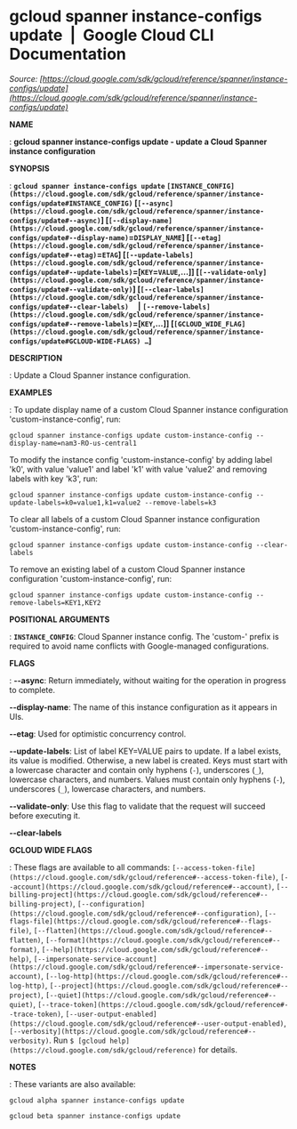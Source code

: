 # gcloud spanner instance-configs update  |  Google Cloud CLI Documentation

*Source: [https://cloud.google.com/sdk/gcloud/reference/spanner/instance-configs/update](https://cloud.google.com/sdk/gcloud/reference/spanner/instance-configs/update)*

**NAME**

: **gcloud spanner instance-configs update - update a Cloud Spanner instance configuration**

**SYNOPSIS**

: **`gcloud spanner instance-configs update` `[INSTANCE_CONFIG](https://cloud.google.com/sdk/gcloud/reference/spanner/instance-configs/update#INSTANCE_CONFIG)` [`[--async](https://cloud.google.com/sdk/gcloud/reference/spanner/instance-configs/update#--async)`] [`[--display-name](https://cloud.google.com/sdk/gcloud/reference/spanner/instance-configs/update#--display-name)`=`DISPLAY_NAME`] [`[--etag](https://cloud.google.com/sdk/gcloud/reference/spanner/instance-configs/update#--etag)`=`ETAG`] [`[--update-labels](https://cloud.google.com/sdk/gcloud/reference/spanner/instance-configs/update#--update-labels)`=[`KEY`=`VALUE`,…]] [`[--validate-only](https://cloud.google.com/sdk/gcloud/reference/spanner/instance-configs/update#--validate-only)`] [`[--clear-labels](https://cloud.google.com/sdk/gcloud/reference/spanner/instance-configs/update#--clear-labels)`     | `[--remove-labels](https://cloud.google.com/sdk/gcloud/reference/spanner/instance-configs/update#--remove-labels)`=[`KEY`,…]] [`[GCLOUD_WIDE_FLAG](https://cloud.google.com/sdk/gcloud/reference/spanner/instance-configs/update#GCLOUD-WIDE-FLAGS) …`]**

**DESCRIPTION**

: Update a Cloud Spanner instance configuration.

**EXAMPLES**

: To update display name of a custom Cloud Spanner instance configuration
'custom-instance-config', run:

```
gcloud spanner instance-configs update custom-instance-config --display-name=nam3-RO-us-central1
```

To modify the instance config 'custom-instance-config' by adding label 'k0',
with value 'value1' and label 'k1' with value 'value2' and removing labels with
key 'k3', run:

```
gcloud spanner instance-configs update custom-instance-config --update-labels=k0=value1,k1=value2 --remove-labels=k3
```

To clear all labels of a custom Cloud Spanner instance configuration
'custom-instance-config', run:

```
gcloud spanner instance-configs update custom-instance-config --clear-labels
```

To remove an existing label of a custom Cloud Spanner instance configuration
'custom-instance-config', run:

```
gcloud spanner instance-configs update custom-instance-config --remove-labels=KEY1,KEY2
```

**POSITIONAL ARGUMENTS**

: **`INSTANCE_CONFIG`**:
Cloud Spanner instance config. The 'custom-' prefix is required to avoid name
conflicts with Google-managed configurations.

**FLAGS**

: **--async**:
Return immediately, without waiting for the operation in progress to complete.

**--display-name**:
The name of this instance configuration as it appears in UIs.

**--etag**:
Used for optimistic concurrency control.

**--update-labels**:
List of label KEY=VALUE pairs to update. If a label exists, its value is
modified. Otherwise, a new label is created.
Keys must start with a lowercase character and contain only hyphens
(`-`), underscores (`_`), lowercase characters, and
numbers. Values must contain only hyphens (`-`), underscores
(`_`), lowercase characters, and numbers.

**--validate-only**:
Use this flag to validate that the request will succeed before executing it.

**--clear-labels**

**GCLOUD WIDE FLAGS**

: These flags are available to all commands: `[--access-token-file](https://cloud.google.com/sdk/gcloud/reference#--access-token-file)`,
`[--account](https://cloud.google.com/sdk/gcloud/reference#--account)`, `[--billing-project](https://cloud.google.com/sdk/gcloud/reference#--billing-project)`,
`[--configuration](https://cloud.google.com/sdk/gcloud/reference#--configuration)`,
`[--flags-file](https://cloud.google.com/sdk/gcloud/reference#--flags-file)`,
`[--flatten](https://cloud.google.com/sdk/gcloud/reference#--flatten)`, `[--format](https://cloud.google.com/sdk/gcloud/reference#--format)`, `[--help](https://cloud.google.com/sdk/gcloud/reference#--help)`, `[--impersonate-service-account](https://cloud.google.com/sdk/gcloud/reference#--impersonate-service-account)`,
`[--log-http](https://cloud.google.com/sdk/gcloud/reference#--log-http)`,
`[--project](https://cloud.google.com/sdk/gcloud/reference#--project)`, `[--quiet](https://cloud.google.com/sdk/gcloud/reference#--quiet)`, `[--trace-token](https://cloud.google.com/sdk/gcloud/reference#--trace-token)`, `[--user-output-enabled](https://cloud.google.com/sdk/gcloud/reference#--user-output-enabled)`,
`[--verbosity](https://cloud.google.com/sdk/gcloud/reference#--verbosity)`.
Run `$ [gcloud help](https://cloud.google.com/sdk/gcloud/reference)` for details.

**NOTES**

: These variants are also available:

```
gcloud alpha spanner instance-configs update
```

```
gcloud beta spanner instance-configs update
```